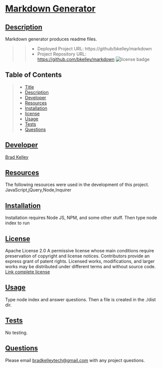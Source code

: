 # [Markdown Generator](#title)

## [Description](#description)
   Markdown generator produces readme files.
>> - Deployed Project URL: https://github/bkelley/markdown
>> - Project Repository URL: https://github.com/bkelley/markdown
![license badge](https://img.shields.io/badge/License-Apache--2--0-blue)

## Table of Contents
> * [Title](#title)
> * [Description](#description)
> * [Developer](#developer)
> * [Resources](#resources)
> * [Installation](#installation) 
> * [license](#license) 
> * [Usage](#usage)
> * [Tests](#tests)
> * [Questions](#questions)

## [Developer](#developer)
[Brad Kelley](https://github.com/bkfleet1)

## [Resources](#resources)
The following resources were used in the development of this project.
JavaScript,jQuery,Node,Inquirer

## [Installation](#installation)
Installation requires Node JS, NPM, and some other stuff. Then type node index to run

## [License](#license)
  Apache License 2.0
  A permissive license whose main conditions require preservation of copyright and license notices. Contributors provide an express grant of patent rights. Licensed works, modifications, and larger works may be distributed under different terms and without source code.
[Link complete license](http://choosealicense.com/licenses/apache-2.0/)

## [Usage](#usage)
Type node index and answer questions. Then a file is created in the ./dist dir.

## [Tests](#tests)
No testing.

## [Questions](#questions)
Please email [bradkelleytech@gmail.com](mailto:bradkelleytech@gmail.com) with any project questions.

